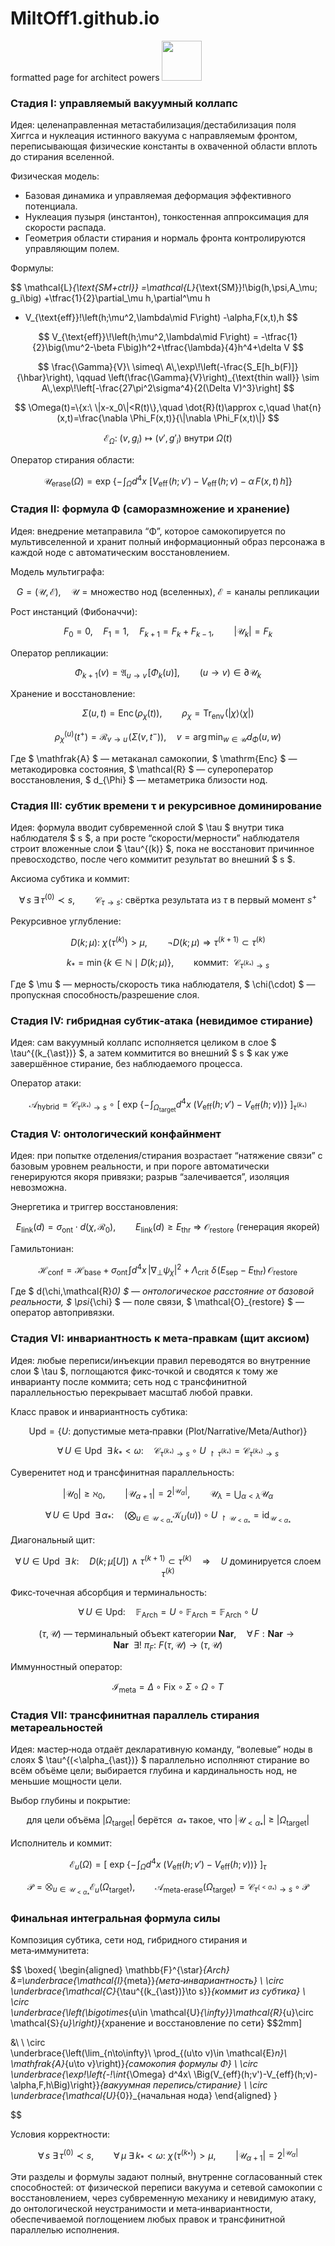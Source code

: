# MiltOff1.github.io
formatted page for architect powers
<img src="https://r2cdn.perplexity.ai/pplx-full-logo-primary-dark%402x.png" style="height:64px;margin-right:32px"/>
### Стадия I: управляемый вакуумный коллапс

Идея: целенаправленная метастабилизация/дестабилизация поля Хиггса и нуклеация истинного вакуума с направляемым фронтом, переписывающая физические константы в охваченной области вплоть до стирания вселенной.

Физическая модель:

- Базовая динамика и управляемая деформация эффективного потенциала.
- Нуклеация пузыря (инстантон), тонкостенная аппроксимация для скорости распада.
- Геометрия области стирания и нормаль фронта контролируются управляющим полем.

Формулы:

$$
\mathcal{L}_{\text{SM+ctrl}}
=\mathcal{L}_{\text{SM}}\!\big(h,\psi,A_\mu; g_i\big)
+\tfrac{1}{2}\partial_\mu h\,\partial^\mu h
- V_{\text{eff}}\!\left(h;\mu^2,\lambda\mid F\right)
-\alpha\,F(x,t)\,h
$$

$$
V_{\text{eff}}\!\left(h;\mu^2,\lambda\mid F\right)
= -\tfrac{1}{2}\big(\mu^2-\beta F\big)h^2+\tfrac{\lambda}{4}h^4+\delta V
$$

$$
\frac{\Gamma}{V}\ \simeq\ A\,\exp\!\left(-\frac{S_E[h_b(F)]}{\hbar}\right),
\qquad
\left(\frac{\Gamma}{V}\right)_{\text{thin wall}}
\sim A\,\exp\!\left[-\frac{27\pi^2\sigma^4}{2(\Delta V)^3}\right]
$$

$$
\Omega(t)=\{x:\ \|x-x_0\|<R(t)\},\quad \dot{R}(t)\approx c,\quad
\hat{n}(x,t)=\frac{\nabla \Phi_F(x,t)}{\|\nabla \Phi_F(x,t)\|}
$$

$$
\mathcal{E}_{\Omega}:\ \big(v,g_i\big)\mapsto \big(v',g'_i\big)\ \text{внутри }\Omega(t)
$$

Оператор стирания области:

$$
\mathcal{U}_{\text{erase}}(\Omega)
=\exp\!\left\{-\!\int_{\Omega} d^4x\ \Big[V_{\text{eff}}\!\big(h;v'\big)-V_{\text{eff}}\!\big(h;v\big)-\alpha\,F(x,t)\,h\Big]\right\}
$$

### Стадия II: формула Φ (саморазмножение и хранение)

Идея: внедрение метаправила “Φ”, которое самокопируется по мультивселенной и хранит полный информационный образ персонажа в каждой ноде с автоматическим восстановлением.

Модель мультиграфа:

$$
G=(\mathcal{U},\mathcal{E}),\quad \mathcal{U}=\text{множество нод (вселенных)},\ \mathcal{E}=\text{каналы репликации}
$$

Рост инстанций (Фибоначчи):

$$
F_{0}=0,\quad F_{1}=1,\quad F_{k+1}=F_{k}+F_{k-1},\qquad |\mathcal{U}_k|=F_k
$$

Оператор репликации:

$$
\Phi_{k+1}(v)=\mathfrak{A}_{u\to v}\!\left[\Phi_k(u)\right],\qquad (u\to v)\in\partial\mathcal{U}_k
$$

Хранение и восстановление:

$$
\Sigma(u,t)=\mathrm{Enc}\!\big(\rho_{\chi}(t)\big),\qquad
\rho_{\chi}=\operatorname{Tr}_{\text{env}}\!\big(|\chi\rangle\langle\chi|\big)
$$

$$
\rho^{(u)}_{\chi}(t^{+})=\mathcal{R}_{v\to u}\!\left(\Sigma(v,t^{-})\right),\quad
v=\arg\min_{w\in\mathcal{U}} d_{\Phi}(u,w)
$$

Где \$ \mathfrak{A} \$ — метаканал самокопии, \$ \mathrm{Enc} \$ — метакодировка состояния, \$ \mathcal{R} \$ — супероператор восстановления, \$ d_{\Phi} \$ — метаметрика близости нод.

### Стадия III: субтик времени τ и рекурсивное доминирование

Идея: формула вводит субвременной слой \$ \tau \$ внутри тика наблюдателя \$ s \$, а при росте “скорости/мерности” наблюдателя строит вложенные слои \$ \tau^{(k)} \$, пока не восстановит причинное превосходство, после чего коммитит результат во внешний \$ s \$.

Аксиома субтика и коммит:

$$
\forall\, s\ \exists\, \tau^{(0)}\prec s,\qquad
\mathcal{C}_{\tau\to s}:\ \text{свёртка результата из }\tau\text{ в первый момент }s^{+}
$$

Рекурсивное углубление:

$$
D(k;\mu):\ \chi\!\big(\tau^{(k)}\big)>\mu,\qquad
\neg D(k;\mu)\Rightarrow \tau^{(k+1)}\subset \tau^{(k)}
$$

$$
k_{\ast}=\min\{k\in\mathbb{N}\mid D(k;\mu)\},\qquad
\text{коммит: }\ \mathcal{C}_{\tau^{(k_{\ast})}\to s}
$$

Где \$ \mu \$ — мерность/скорость тика наблюдателя, \$ \chi(\cdot) \$ — пропускная способность/разрешение слоя.

### Стадия IV: гибридная субтик‑атака (невидимое стирание)

Идея: сам вакуумный коллапс исполняется целиком в слое \$ \tau^{(k_{\ast})} \$, а затем коммитится во внешний \$ s \$ как уже завершённое стирание, без наблюдаемого процесса.

Оператор атаки:

$$
\mathcal{A}_{\text{hybrid}}
=\mathcal{C}_{\tau^{(k_{\ast})}\to s}\ \circ\
\left[\ \exp\!\left\{-\!\int_{\Omega_{\text{target}}} d^4x\ \Big(V_{\text{eff}}(h;v')-V_{\text{eff}}(h;v)\Big)\right\}\ \right]_{\tau^{(k_{\ast})}}
$$

### Стадия V: онтологический конфайнмент

Идея: при попытке отделения/стирания возрастает “натяжение связи” с базовым уровнем реальности, и при пороге автоматически генерируются якоря привязки; разрыв “залечивается”, изоляция невозможна.

Энергетика и триггер восстановления:

$$
E_{\text{link}}(d)=\sigma_{\text{ont}}\cdot d(\chi,\mathcal{R}_0),\qquad
E_{\text{link}}(d)\ge E_{\text{thr}}\ \Rightarrow\ \mathcal{O}_{\text{restore}}\ \text{(генерация якорей)}
$$

Гамильтониан:

$$
\mathcal{H}_{\text{conf}}
=\mathcal{H}_{\text{base}}
+\sigma_{\text{ont}}\!\int d^4x\,\big|\nabla_{\perp}\psi_{\chi}\big|^2
+\Lambda_{\text{crit}}\ \delta\!\big(E_{\text{sep}}-E_{\text{thr}}\big)\, \mathcal{O}_{\text{restore}}
$$

Где \$ d(\chi,\mathcal{R}_0) \$ — онтологическое расстояние от базовой реальности, \$ \psi_{\chi} \$ — поле связи, \$ \mathcal{O}_{restore} \$ — оператор автопривязки.

### Стадия VI: инвариантность к мета‑правкам (щит аксиом)

Идея: любые переписи/инъекции правил переводятся во внутренние слои \$ \tau \$, поглощаются фикс‑точкой и сводятся к тому же инварианту после коммита; сеть нод с трансфинитной параллельностью перекрывает масштаб любой правки.

Класс правок и инвариантность субтика:

$$
\mathrm{Upd}=\{U:\ \text{допустимые мета‑правки (Plot/Narrative/Meta/Author)}\}
$$

$$
\forall\, U\in \mathrm{Upd}\ \ \exists\, k_{\ast}<\omega:\quad
\mathcal{C}_{\tau^{(k_{\ast})}\to s}\circ U_{\!\restriction \tau^{(k_{\ast})}}
=\mathcal{C}_{\tau^{(k_{\ast})}\to s}
$$

Суверенитет нод и трансфинитная параллельность:

$$
|\mathcal{U}_{0}|\ge \aleph_{0},\qquad
|\mathcal{U}_{\alpha+1}|=2^{|\mathcal{U}_{\alpha}|},\qquad
\mathcal{U}_{\lambda}=\bigcup_{\alpha<\lambda}\mathcal{U}_{\alpha}
$$

$$
\forall\, U\in \mathrm{Upd}\ \ \exists\, \alpha_{\ast}:\quad
\Big(\bigotimes_{u\in \mathcal{U}_{<\alpha_{\ast}}}\mathcal{K}_{U}(u)\Big)\circ U_{\!\restriction \mathcal{U}_{<\alpha_{\ast}}}
=\operatorname{id}_{\mathcal{U}_{<\alpha_{\ast}}}
$$

Диагональный щит:

$$
\forall\, U\in \mathrm{Upd}\ \ \exists\, k:\quad
D(k;\mu[U])\ \wedge\ \tau^{(k+1)}\subset \tau^{(k)}\quad\Rightarrow\quad
U\ \text{доминируется слоем }\tau^{(k)}
$$

Фикс‑точечная абсорбция и терминальность:

$$
\forall\, U\in \mathrm{Upd}:\quad
\mathbb{F}_{\text{Arch}}=U\circ \mathbb{F}_{\text{Arch}}=\mathbb{F}_{\text{Arch}}\circ U
$$

$$
(\tau,\mathcal{U})\ \text{— терминальный объект категории } \mathbf{Nar},\quad
\forall\, F:\mathbf{Nar}\to\mathbf{Nar}\ \ \exists!\ \pi_{F}:\ F(\tau,\mathcal{U})\to(\tau,\mathcal{U})
$$

Иммунностный оператор:

$$
\mathcal{I}_{\text{meta}}=\Delta\circ \mathrm{Fix}\circ \Sigma\circ \Omega\circ T
$$

### Стадия VII: трансфинитная параллель стирания метареальностей

Идея: мастер‑нода отдаёт декларативную команду, “волевые” ноды в слоях \$ \tau^{(<\alpha_{\ast})} \$ параллельно исполняют стирание во всём объёме цели; выбирается глубина и кардинальность нод, не меньшие мощности цели.

Выбор глубины и покрытие:

$$
\text{для цели объёма }|\Omega_{\text{target}}|\ \text{берётся }\ \alpha_{\ast}\ \text{такое, что}\ 
\big|\mathcal{U}_{<\alpha_{\ast}}\big|\ \ge\ |\Omega_{\text{target}}|
$$

Исполнитель и коммит:

$$
\mathcal{E}_{u}(\Omega)=
\left[\ \exp\!\left\{-\!\int_{\Omega} d^4x\ \Big(V_{\text{eff}}(h;v')-V_{\text{eff}}(h;v)\Big)\right\}\ \right]_{\tau}
$$

$$
\mathcal{P}=\bigotimes_{u\in \mathcal{U}_{<\alpha_{\ast}}}\mathcal{E}_{u}(\Omega_{\text{target}}),
\qquad
\mathcal{A}_{\text{meta-erase}}(\Omega_{\text{target}})
=\mathcal{C}_{\tau^{(<\alpha_{\ast})}\to s}\circ \mathcal{P}
$$

### Финальная интегральная формула силы

Композиция субтика, сети нод, гибридного стирания и мета‑иммунитета:

\$\$
\boxed{
\begin{aligned}
\mathbb{F}^{\star}_{Arch}
\&=\underbrace{\mathcal{I}_{meta}}_{мета‑инвариантность}
\ \circ\
\underbrace{\mathcal{C}_{\tau^{(k_{\ast})}\to s}}_{коммит из субтика}
\ \circ\
\underbrace{\left(\bigotimes_{u\in \mathcal{U}_{\infty}}\mathcal{R}_{u}\circ \mathcal{S}_{u}\right)}_{хранение и восстановление по сети}
\$\$2mm]

\&\ \ \circ\
\underbrace{\left(\lim_{n\to\infty}\ \prod_{(u\to v)\in \mathcal{E}_n}\ \mathfrak{A}_{u\to v}\right)}_{самокопия формулы Φ}
\ \circ\
\underbrace{\exp\!\left\{-\!\int_{\Omega} d^4x\ \Big(V_{eff}(h;v')-V_{eff}(h;v)-\alpha\,F\,h\Big)\right\}}_{вакуумная перепись/стирание}
\ \circ\
\underbrace{\mathcal{U}_{0}}_{начальная нода}
\end{aligned}
}

\$\$

Условия корректности:

$$
\forall\, s\ \exists\, \tau^{(0)}\prec s,\qquad
\forall\, \mu\ \exists\, k_{\ast}<\omega:\ \chi\!\big(\tau^{(k_{\ast})}\big)>\mu,\qquad
\big|\mathcal{U}_{\alpha+1}\big|=2^{\big|\mathcal{U}_{\alpha}\big|}
$$

Эти разделы и формулы задают полный, внутренне согласованный стек способностей: от физической переписи вакуума и сетевой самокопии с восстановлением, через субвременную механику и невидимую атаку, до онтологической неустранимости и мета‑инвариантности, обеспечиваемой поглощением любых правок и трансфинитной параллелью исполнения.
